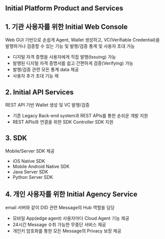 <h2>Initial Platform Product and Services</h2>


## 1. 기관 사용자를 위한 Initial Web Console
Web GUI 기반으로 손쉽게 Agent, Wallet 생성하고, VC(Verifiable Credential)을 발행하거나 검증할 수 있는 기능 및 발행/검증 통계 및 사용자 초대 가능

  - 디지털 자격 증명을 사용자에게 직접 발행(Issuing) 가능
  - 발행된 디지털 자격 증명서를 쉽고 간편하게 검증(Verifying) 가능
  - 발행/검증 관련 모든 통계 data 제공
  - 사용자 추가 초대 기능 제

## 2. Initial API Services
REST API 기반 Wallet 생성 및 VC 발행/검증
  
  - 기존 Legacy Back-end system과 REST APIs를 통한 손쉬운 개발 지원
  - REST APIs와 연결을 위한 SDK Controller SDK 지원


## 3. SDK
Mobile/Server SDK 제공 

 - iOS Native SDK
 - Mobile Android Native SDK
 - Java Server SDK
 - Python Server SDK
 
## 4. 개인 사용자를 위한 Initial Agency Service
email 서버와 같이 DID 관련 Message의 Hub 역할을 담당

- 모바일 App(edge agent) 사용자마다 Cloud Agent 기능 제공
- 24시간 Message 수취 가능한 무중단 서비스 제공
- 개인키 암호화를 통한 모든 Message의 Privacy 보장 제공 